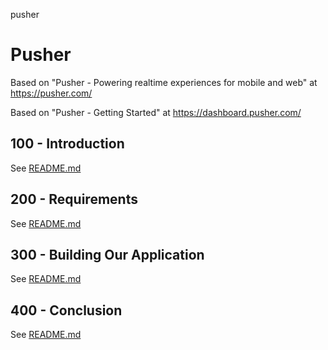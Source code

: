 pusher
# Pusher

Based on "Pusher - Powering realtime experiences for mobile and web" at https://pusher.com/

Based on "Pusher - Getting Started" at https://dashboard.pusher.com/

## 100 - Introduction

See [README.md](./100/README.md)

## 200 - Requirements

See [README.md](./200/README.md)

## 300 - Building Our Application

See [README.md](./300/README.md)

## 400 - Conclusion

See [README.md](./400/README.md)
